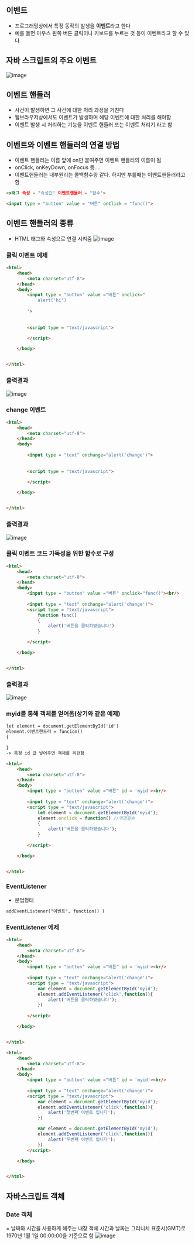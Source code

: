 ## 이벤트
- 프로그래밍상에서 특정 동작의 발생을 **이벤트**라고 한다
- 예를 들면 마우스 왼쪽 버튼 클릭이나 키보드를 누르는 것 등이 이벤트라고 할 수 있다

## 자바 스크립트의 주요 이벤트
![image](https://user-images.githubusercontent.com/82345970/164576329-c64fa6a3-3df7-459b-82fc-ee2163e30e75.png)

## 이벤트 핸들러
- 사건이 발생하면 그 사건에 대한 처리 과정을 거친다
- 웹브라우저상에서도 이벤트가 발생하며 해당 이벤트에 대한 처리를 해야함
- 이벤트 발생 시 처리하는  기능을 이벤트 핸들러 또는 이벤트 처리기 라고 함

## 이벤트와 이벤트 핸들러의 연결 방법
- 이벤트 핸들러는 이름 앞에 on만 붙여주면 이벤트 핸들러의 이름이 됨
- onClick, onKeyDown, onFocus 등....
- 이벤트핸들러는 내부원리는 콜백함수랑 같다. 하지만 부를때는 이벤트핸들러라고 함 
```html
<x태그 속성 = "속성값" 이벤트핸들러 = "함수">
```

```html
<input type = "button" value = "버튼" onClick = "func()">
```

## 이벤트 핸들러의 종류
- HTML 태그와 속성으로 연결 시켜줌
![image](https://user-images.githubusercontent.com/82345970/164577262-7c925541-1797-4239-bebd-d5afe71ca268.png)

### 클릭 이벤트 예제
```html
<html>
    <head>
        <meta charset="utf-8">
    </head>
    <body>
        <input type = "button" value ="버튼" onclick="
            alert('hi')
        
        "> 
        
             
        <script type = "text/javascript">      

        </script>

    </body>


</html>
```

### 출력결과
![image](https://user-images.githubusercontent.com/82345970/164582432-857b5ce6-1d2d-460d-97b6-e9f5b0765baf.png)

### change 이벤트
```html
<html>
    <head>
        <meta charset="utf-8">
    </head>
    <body>
        
        <input type = "text" onchange="alert('change')">
        
             
        <script type = "text/javascript">      

        </script>

    </body>


</html>
```

### 출력결과
![image](https://user-images.githubusercontent.com/82345970/164582693-ef4a131e-4e52-46c5-917d-ab1f7a21ee30.png)

### 클릭 이벤트 코드 가독성을 위한 함수로 구성
```html
<html>
    <head>
        <meta charset="utf-8">
    </head>
    <body>
        <input type = "button" value ="버튼" onclick="func()"><br/> 
       
        <input type = "text" onchange="alert('change')">                  
        <script type = "text/javascript">
            function func()
            {
                alert('버튼을 클릭하였습니다')
            }      

        </script>

    </body>


</html>
```

### 출력결과
![image](https://user-images.githubusercontent.com/82345970/164583127-e859f862-e26c-428c-8b49-11d5bfbf2dae.png)


### myid를 통해 객체를 얻어옴(상기와 같은 예제)

```html
let element = document.getElementById('id')
element.이벤트핸드러 = funcion()
{

}
-> 특정 id 값 넣어주면 객체를 리턴함
```

```html
<html>
    <head>
        <meta charset="utf-8">
    </head>
    <body>
        <input type = "button" value ="버튼" id = 'myid'><br/> 
       
        <input type = "text" onchange="alert('change')">                  
        <script type = "text/javascript">
            let element = document.getElementById('myid');
            element.onclick = function() //익명함수
            {
                alert('버튼을 클릭하였습니다');
            }
             
        </script>

    </body>


</html>
```

### EventListener
- 문법형태
```html
addEventListener("이벤트", function() )
```

### EventListener 에제
```html
<html>
    <head>
        <meta charset="utf-8">
    </head>
    <body>
        <input type = "button" value ="버튼" id = 'myid'><br/> 
       
        <input type = "text" onchange="alert('change')">                  
        <script type = "text/javascript">
            var element = document.getElementById('myid');
            element.addEventListener('click',function(){
                alert('버튼을 클릭하였습니다');
            })
             
        </script>

    </body>


</html>
```
```html
<html>
    <head>
        <meta charset="utf-8">
    </head>
    <body>
        <input type = "button" value ="버튼" id = 'myid'><br/> 
       
        <input type = "text" onchange="alert('change')">                  
        <script type = "text/javascript">
            var element = document.getElementById('myid');
            element.addEventListener('click',function(){
                alert('첫번째 이벤트 입니다');
            })

            var element = document.getElementById('myid');
            element.addEventListener('click',function(){
                alert('두번쨰 이벤트 입니다');
            }) 
        </script>

    </body>


</html>
```

## 자바스크립트 객체

### Date 객체
= 날짜와 시간을 사용하게 해주는 내장 객체
시간과 날짜는 그리니치 표준시(GMT)로 1970년 1월 1일 00:00:00을 기준으로 함
![image](https://user-images.githubusercontent.com/82345970/164590278-8ee6069e-1411-4c73-b2bd-005c005fc478.png)






































